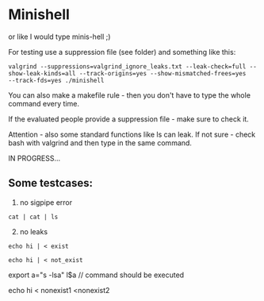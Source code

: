 # Minishell

or like I would type minis-hell ;)

For testing use a suppression file (see folder) and something like this:
```
valgrind --suppressions=valgrind_ignore_leaks.txt --leak-check=full --show-leak-kinds=all --track-origins=yes --show-mismatched-frees=yes	--track-fds=yes ./minishell
```

You can also make a makefile rule - then you don't have to type the whole command every time.

If the evaluated people provide a suppression file - make sure to check it.

Attention - also some standard functions like ls can leak. If not sure - check bash with valgrind and then type in the same command.


IN PROGRESS...


## Some testcases:

1. no sigpipe error
```
cat | cat | ls
```

2. no leaks
```
echo hi | < exist
```
```
echo hi | < not_exist
```

export a="s -lsa"
l$a // command should be executed

echo hi < nonexist1 <nonexist2
